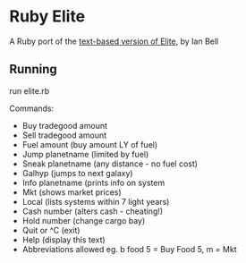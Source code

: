 # Ruby Elite

A Ruby port of the [text-based version of Elite](http://www.iancgbell.clara.net/elite/text/index.htm), by Ian Bell

## Running

run elite.rb

Commands:
* Buy   tradegood amount
* Sell  tradegood amount
* Fuel  amount    (buy amount LY of fuel)
* Jump  planetname (limited by fuel)
* Sneak planetname (any distance - no fuel cost)
* Galhyp           (jumps to next galaxy)
* Info  planetname (prints info on system
* Mkt              (shows market prices)
* Local            (lists systems within 7 light years)
* Cash  number      (alters cash - cheating!)
* Hold  number      (change cargo bay)
* Quit or ^C       (exit)
* Help             (display this text)
* Abbreviations allowed eg. b food 5 = Buy Food 5, m = Mkt